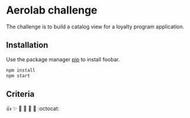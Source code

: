 # Aerolab challenge

The challenge is to build a catalog view for a loyalty program application.

## Installation

Use the package manager [pip](https://pip.pypa.io/en/stable/) to install foobar.

```bash
npm install
npm start
```

## Criteria

:+1: :sparkles: :camel: :tada:
:rocket: :metal: :octocat:
